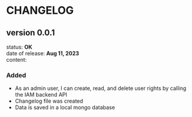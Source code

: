 # CHANGELOG
## version 0.0.1
status: **OK**<br>
date of release: **Aug 11, 2023**<br>
content:
### Added ###
* As an admin user, I can create, read, and delete user rights by calling the IAM backend API
* Changelog file was created
* Data is saved in a local mongo database

